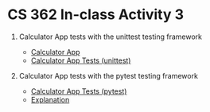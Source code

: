# CS 362 In-class Activity 3

1. Calculator App tests with the unittest testing framework
   - [Calculator App](calculator.py)
   - [Calculator App Tests (unittest)](test_calculator.py)

2. Calculator App tests with the pytest testing framework
   - [Calculator App Tests (pytest)](test_calculator_pytest.py)
   - [Explanation](CS%20362%20In%20Class%20Activity%203.pdf)
